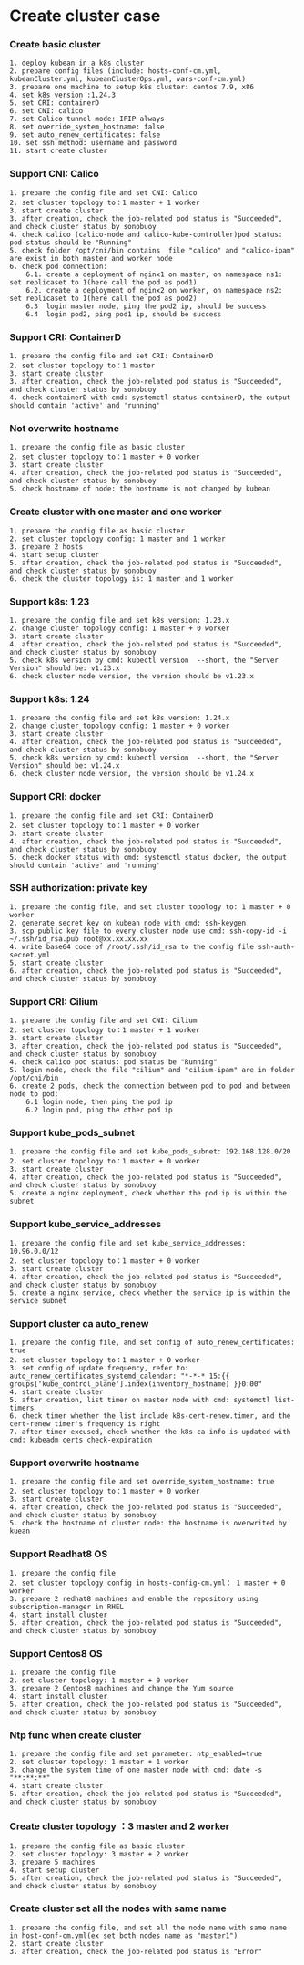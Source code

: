 #  Create cluster case

### Create basic cluster
    1. deploy kubean in a k8s cluster
    2. prepare config files (include: hosts-conf-cm.yml, kubeanCluster.yml, kubeanClusterOps.yml, vars-conf-cm.yml)
    3. prepare one machine to setup k8s cluster: centos 7.9, x86
    4. set k8s version :1.24.3
    5. set CRI: containerD
    6. set CNI: calico
    7. set Calico tunnel mode: IPIP always
    8. set override_system_hostname: false
    9. set auto_renew_certificates: false
    10. set ssh method: username and password
    11. start create cluster

### Support CNI: Calico
    1. prepare the config file and set CNI: Calico
    2. set cluster topology to：1 master + 1 worker
    3. start create cluster
    3. after creation, check the job-related pod status is "Succeeded", and check cluster status by sonobuoy
    4. check calico (calico-node and calico-kube-controller)pod status: pod status should be "Running"
    5. check folder /opt/cni/bin contains  file "calico" and "calico-ipam" are exist in both master and worker node
    6. check pod connection:
        6.1. create a deployment of nginx1 on master, on namespace ns1: set replicaset to 1(here call the pod as pod1)
        6.2. create a deployment of nginx2 on worker, on namespace ns2: set replicaset to 1(here call the pod as pod2)
        6.3  login master node, ping the pod2 ip, should be success
        6.4  login pod2, ping pod1 ip, should be success

### Support CRI: ContainerD
    1. prepare the config file and set CRI: ContainerD
    2. set cluster topology to：1 master
    3. start create cluster
    3. after creation, check the job-related pod status is "Succeeded", and check cluster status by sonobuoy
    4. check containerD with cmd: systemctl status containerD, the output should contain 'active' and 'running'

### Not overwrite hostname
    1. prepare the config file as basic cluster
    2. set cluster topology to：1 master + 0 worker
    3. start create cluster
    4. after creation, check the job-related pod status is "Succeeded", and check cluster status by sonobuoy
    5. check hostname of node: the hostname is not changed by kubean

### Create cluster with one master and one worker
    1. prepare the config file as basic cluster
    2. set cluster topology config: 1 master and 1 worker
    3. prepare 2 hosts
    4. start setup cluster
    5. after creation, check the job-related pod status is "Succeeded", and check cluster status by sonobuoy
    6. check the cluster topology is: 1 master and 1 worker

### Support k8s: 1.23
    1. prepare the config file and set k8s version: 1.23.x
    2. change cluster topology config: 1 master + 0 worker
    3. start create cluster
    4. after creation, check the job-related pod status is "Succeeded", and check cluster status by sonobuoy
    5. check k8s version by cmd: kubectl version  --short, the "Server Version" should be: v1.23.x
    6. check cluster node version, the version should be v1.23.x

### Support k8s: 1.24
    1. prepare the config file and set k8s version: 1.24.x
    2. change cluster topology config: 1 master + 0 worker
    3. start create cluster
    4. after creation, check the job-related pod status is "Succeeded", and check cluster status by sonobuoy
    5. check k8s version by cmd: kubectl version  --short, the "Server Version" should be: v1.24.x
    6. check cluster node version, the version should be v1.24.x

### Support CRI: docker
    1. prepare the config file and set CRI: ContainerD
    2. set cluster topology to：1 master + 0 worker
    3. start create cluster
    4. after creation, check the job-related pod status is "Succeeded", and check cluster status by sonobuoy
    5. check docker status with cmd: systemctl status docker, the output should contain 'active' and 'running'

### SSH authorization: private key
    1. prepare the config file, and set cluster topology to: 1 master + 0 worker
    2. generate secret key on kubean node with cmd: ssh-keygen
    3. scp public key file to every cluster node use cmd: ssh-copy-id -i ~/.ssh/id_rsa.pub root@xx.xx.xx.xx
    4. write base64 code of /root/.ssh/id_rsa to the config file ssh-auth-secret.yml
    5. start create cluster
    6. after creation, check the job-related pod status is "Succeeded", and check cluster status by sonobuoy

### Support CRI: Cilium
    1. prepare the config file and set CNI: Cilium
    2. set cluster topology to：1 master + 1 worker
    3. start create cluster
    3. after creation, check the job-related pod status is "Succeeded", and check cluster status by sonobuoy
    4. check calico pod status: pod status be "Running"
    5. login node, check the file "cilium" and "cilium-ipam" are in folder  /opt/cni/bin
    6. create 2 pods, check the connection between pod to pod and between node to pod:
        6.1 login node, then ping the pod ip
        6.2 login pod, ping the other pod ip

### Support kube_pods_subnet
    1. prepare the config file and set kube_pods_subnet: 192.168.128.0/20
    2. set cluster topology to：1 master + 0 worker
    3. start create cluster
    4. after creation, check the job-related pod status is "Succeeded", and check cluster status by sonobuoy
    5. create a nginx deployment, check whether the pod ip is within the subnet

### Support kube_service_addresses
    1. prepare the config file and set kube_service_addresses: 10.96.0.0/12
    2. set cluster topology to：1 master + 0 worker
    3. start create cluster
    4. after creation, check the job-related pod status is "Succeeded", and check cluster status by sonobuoy
    5. create a nginx service, check whether the service ip is within the service subnet

### Support cluster ca auto_renew
    1. prepare the config file, and set config of auto_renew_certificates: true
    2. set cluster topology to：1 master + 0 worker
    3. set config of update frequency, refer to: auto_renew_certificates_systemd_calendar: "*-*-* 15:{{ groups['kube_control_plane'].index(inventory_hostname) }}0:00"
    4. start create cluster
    5. after creation, list timer on master node with cmd: systemctl list-timers
    6. check timer whether the list include k8s-cert-renew.timer, and the cert-renew timer's frequency is right
    7. after timer excused, check whether the k8s ca info is updated with cmd: kubeadm certs check-expiration

### Support overwrite hostname
    1. prepare the config file and set override_system_hostname: true
    2. set cluster topology to：1 master + 0 worker
    3. start create cluster
    4. after creation, check the job-related pod status is "Succeeded", and check cluster status by sonobuoy
    5. check the hostname of cluster node: the hostname is overwrited by kuean

### Support Readhat8 OS
    1. prepare the config file
    2. set cluster topology config in hosts-config-cm.yml： 1 master + 0 worker
    3. prepare 2 redhat8 machines and enable the repository using subscription-manager in RHEL
    4. start install cluster
    5. after creation, check the job-related pod status is "Succeeded", and check cluster status by sonobuoy

### Support Centos8 OS
    1. prepare the config file
    2. set cluster topology: 1 master + 0 worker
    3. prepare 2 Centos8 machines and change the Yum source
    4. start install cluster
    5. after creation, check the job-related pod status is "Succeeded", and check cluster status by sonobuoy

### Ntp func when create cluster
    1. prepare the config file and set parameter: ntp_enabled=true
    2. set cluster topology: 1 master + 1 worker
    3. change the system time of one master node with cmd: date -s "**:**:**"
    4. start create cluster
    5. after creation, check the job-related pod status is "Succeeded", and check cluster status by sonobuoy

### Create cluster topology ：3 master and 2 worker
    1. prepare the config file as basic cluster
    2. set cluster topology: 3 master + 2 worker
    3. prepare 5 machines
    4. start setup cluster
    5. after creation, check the job-related pod status is "Succeeded", and check cluster status by sonobuoy

### Create cluster set all the nodes with same name
    1. prepare the config file, and set all the node name with same name in host-conf-cm.yml(ex set both nodes name as "master1")
    2. start create cluster
    3. after creation, check the job-related pod status is "Error"
